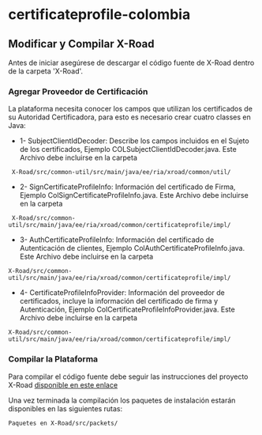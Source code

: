 # certificateprofile-colombia

## Modificar y Compilar X-Road
Antes de iniciar asegúrese de descargar el código fuente de X-Road dentro de la carpeta 'X-Road'.  

### Agregar Proveedor de Certificación  
La plataforma necesita conocer los campos que utilizan los certificados de su Autoridad Certificadora, para esto es necesario crear cuatro classes en Java:

* 1- SubjectClientIdDecoder:  Describe los campos incluidos en el Sujeto de los certificados, Ejemplo COLSubjectClientIdDecoder.java. Este Archivo debe incluirse en la carpeta
```
 X-Road/src/common-util/src/main/java/ee/ria/xroad/common/util/
```
* 2- SignCertificateProfileInfo: Información del certificado de Firma, Ejemplo ColSignCertificateProfileInfo.java. Este Archivo debe incluirse en la carpeta
``` 
 X-Road/src/common-util/src/main/java/ee/ria/xroad/common/certificateprofile/impl/
```
* 3- AuthCertificateProfileInfo: Información del certificado de Autenticación de clientes, Ejemplo ColAuthCertificateProfileInfo.java. Este Archivo debe incluirse en la carpeta 
```
X-Road/src/common-util/src/main/java/ee/ria/xroad/common/certificateprofile/impl/
```
* 4- CertificateProfileInfoProvider: Información del proveedor de certificados, incluye la información del certificado de firma y Autenticación, Ejemplo ColCertificateProfileInfoProvider.java. Este Archivo debe incluirse en la carpeta 
```
X-Road/src/common-util/src/main/java/ee/ria/xroad/common/certificateprofile/impl/
```

 
### Compilar la Plataforma
Para compilar el código fuente debe seguir las instrucciones del proyecto X-Road [disponible en este enlace](https://github.com/nordic-institute/X-Road/blob/develop/src/BUILD.md)

Una vez terminada la compilación los paquetes de instalación estarán disponibles en las siguientes rutas: 
```
Paquetes en X-Road/src/packets/ 

```



